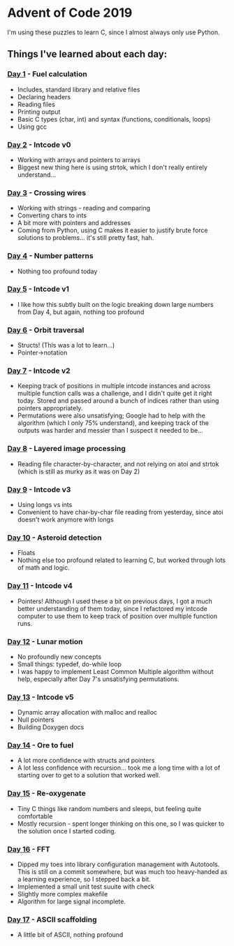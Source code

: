 # Advent of Code 2019

I'm using these puzzles to learn C, since I almost always only use Python.

## Things I've learned about each day:

### [Day 1](01) - Fuel calculation

- Includes, standard library and relative files
- Declaring headers
- Reading files
- Printing output
- Basic C types (char, int) and syntax (functions, conditionals, loops)
- Using gcc

### [Day 2](02) - Intcode v0

- Working with arrays and pointers to arrays
- Biggest new thing here is using strtok, which I don't really
  entirely understand...

### [Day 3](03) - Crossing wires

- Working with strings - reading and comparing
- Converting chars to ints
- A bit more with pointers and addresses
- Coming from Python, using C makes it easier to justify brute force
  solutions to problems... it's still pretty fast, hah.

### [Day 4](04) - Number patterns

- Nothing too profound today

### [Day 5](05) - Intcode v1

- I like how this subtly built on the logic breaking down large
  numbers from Day 4, but again, nothing too profound

### [Day 6](06) - Orbit traversal

- Structs! (This was a lot to learn...)
- Pointer->notation

### [Day 7](07) - Intcode v2

- Keeping track of positions in multiple intcode instances and across
  multiple function calls was a challenge, and I didn't quite get it
  right today. Stored and passed around a bunch of indices rather than
  using pointers appropriately.
- Permutations were also unsatisfying; Google had to help with the algorithm
  (which I only 75% understand), and keeping track of the outputs was
  harder and messier than I suspect it needed to be...

### [Day 8](08) - Layered image processing

- Reading file character-by-character, and not relying on atoi
  and strtok (which is still as murky as it was on Day 2)

### [Day 9](09) - Intcode v3

- Using longs vs ints
- Convenient to have char-by-char file reading from yesterday,
  since atoi doesn't work anymore with longs

### [Day 10](10) - Asteroid detection

- Floats
- Nothing else too profound related to learning C, but worked through
  lots of math and logic.

### [Day 11](11) - Intcode v4

- Pointers! Although I used these a bit on previous days, I got a much
  better understanding of them today, since I refactored my intcode
  computer to use them to keep track of position over multiple
  function runs.

### [Day 12](12) - Lunar motion

- No profoundly new concepts
- Small things: typedef, do-while loop
- I was happy to implement Least Common Multiple algorithm without
  help, especially after Day 7's unsatisfying permutations.

### [Day 13](13) - Intcode v5

- Dynamic array allocation with malloc and realloc
- Null pointers
- Building Doxygen docs

### [Day 14](14) - Ore to fuel

- A lot more confidence with structs and pointers
- A lot less confidence with recursion... took me a long time with a lot
  of starting over to get to a solution that worked well.

### [Day 15](15) - Re-oxygenate

- Tiny C things like random numbers and sleeps, but feeling quite
  comfortable
- Mostly recursion - spent longer thinking on this one, so I was quicker
  to the solution once I started coding.

### [Day 16](16) - FFT

- Dipped my toes into library configuration management with Autotools.
  This is still on a commit somewhere, but was much too heavy-handed as
  a learning experience, so I stepped back a bit.
- Implemented a small unit test suuite with check
- Slightly more complex makefile
- Algorithm for large signal incomplete.

### [Day 17](17) - ASCII scaffolding

- A little bit of ASCII, nothing profound

